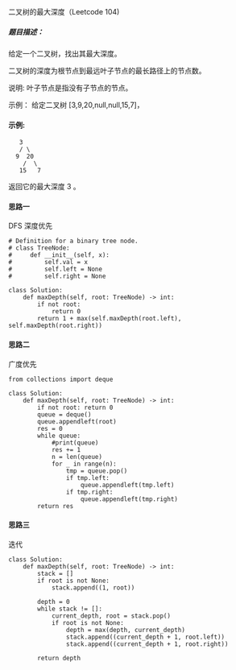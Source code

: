 二叉树的最大深度（Leetcode 104)

##### 题目描述：
给定一个二叉树，找出其最大深度。

二叉树的深度为根节点到最远叶子节点的最长路径上的节点数。

说明: 叶子节点是指没有子节点的节点。

示例：
给定二叉树 [3,9,20,null,null,15,7]，

#### 示例:

```
   3
   / \
  9  20
    /  \
   15   7
```
返回它的最大深度 3 。




#### 思路一

DFS 深度优先

```
# Definition for a binary tree node.
# class TreeNode:
#     def __init__(self, x):
#         self.val = x
#         self.left = None
#         self.right = None

class Solution:
    def maxDepth(self, root: TreeNode) -> int:
        if not root:
            return 0
        return 1 + max(self.maxDepth(root.left), self.maxDepth(root.right))

```

#### 思路二

广度优先

```
from collections import deque

class Solution:
    def maxDepth(self, root: TreeNode) -> int:
        if not root: return 0
        queue = deque()
        queue.appendleft(root)
        res = 0
        while queue:
            #print(queue)
            res += 1
            n = len(queue)
            for _ in range(n):
                tmp = queue.pop()
                if tmp.left:
                    queue.appendleft(tmp.left)
                if tmp.right:
                    queue.appendleft(tmp.right)
        return res
```

#### 思路三

迭代

```
class Solution:
    def maxDepth(self, root: TreeNode) -> int:
        stack = []
        if root is not None:
            stack.append((1, root))
        
        depth = 0
        while stack != []:
            current_depth, root = stack.pop()
            if root is not None:
                depth = max(depth, current_depth)
                stack.append((current_depth + 1, root.left))
                stack.append((current_depth + 1, root.right))
        
        return depth
```

